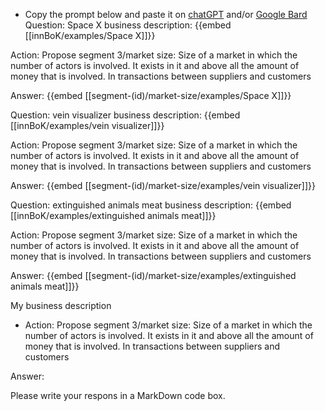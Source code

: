 - Copy the prompt below and paste it on [chatGPT](https://chat.openai.com) and/or [Google Bard](https://bard.google.com/chat)
Question: Space X business description:
{{embed [[innBoK/examples/Space X]]}}

Action: Propose segment 3/market size: Size of a market in which the number of actors is involved. It exists in it and above all the amount of money that is involved. In transactions between suppliers and customers

Answer:
{{embed [[segment-(id)/market-size/examples/Space X]]}}

Question: vein visualizer business description:
{{embed [[innBoK/examples/vein visualizer]]}}

Action: Propose segment 3/market size: Size of a market in which the number of actors is involved. It exists in it and above all the amount of money that is involved. In transactions between suppliers and customers

Answer:
{{embed [[segment-(id)/market-size/examples/vein visualizer]]}}

Question: extinguished animals meat business description:
{{embed [[innBoK/examples/extinguished animals meat]]}}

Action: Propose segment 3/market size: Size of a market in which the number of actors is involved. It exists in it and above all the amount of money that is involved. In transactions between suppliers and customers

Answer:
{{embed [[segment-(id)/market-size/examples/extinguished animals meat]]}}



My business description

<CONTEXT>

- Action:
Propose segment 3/market size: Size of a market in which the number of actors is involved. It exists in it and above all the amount of money that is involved. In transactions between suppliers and customers

Answer:

Please write your respons in a MarkDown code box.



